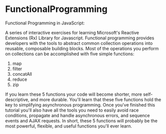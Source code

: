 # FunctionalProgramming
Functional Programming in JavaScript:

 A series of interactive exercises for learning Microsoft's Reactive Extensions (Rx) Library for Javascript. Functional programming provides developers with the tools to abstract common collection operations into reusable, composable building blocks. Most of the operations you perform on collections can be accomplished with five simple functions:

1. map
2. filter
3. concatAll
4. reduce
5. zip

If you learn these 5 functions your code will become shorter, more self-descriptive, and more durable. You'll learn that these five functions hold the key to simplifying asynchronous programming. Once you've finished this tutorial you'll also have all the tools you need to easily avoid race conditions, propagate and handle asynchronous errors, and sequence events and AJAX requests. In short, these 5 functions will probably be the most powerful, flexible, and useful functions you'll ever learn.
